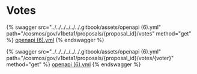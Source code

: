 # Votes

{% swagger src="../../../../../../.gitbook/assets/openapi (6).yml" path="/cosmos/gov/v1beta1/proposals/{proposal_id}/votes" method="get" %}
[openapi (6).yml](<../../../../../../.gitbook/assets/openapi (6).yml>)
{% endswagger %}

{% swagger src="../../../../../../.gitbook/assets/openapi (6).yml" path="/cosmos/gov/v1beta1/proposals/{proposal_id}/votes/{voter}" method="get" %}
[openapi (6).yml](<../../../../../../.gitbook/assets/openapi (6).yml>)
{% endswagger %}
